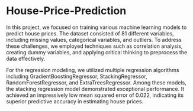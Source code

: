 # House-Price-Prediction
In this project, we focused on training various machine learning models to predict house prices. The dataset consisted of 81 different variables, including missing values, categorical variables, and outliers. To address these challenges, we employed techniques such as correlation analysis, creating dummy variables, and applying critical thinking to preprocess the data effectively.

For the regression modeling, we utilized multiple regression algorithms including GradientBoostingRegressor, StackingRegressor, RandomForestRegressor, and ExtraTreesRegressor. Among these models, the stacking regression model demonstrated exceptional performance. It achieved an impressively low mean squared error of 0.022, indicating its superior predictive accuracy in estimating house prices.
